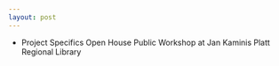 ```yaml
---
layout: post
---
```


* Project Specifics Open House Public Workshop at Jan Kaminis Platt Regional Library
